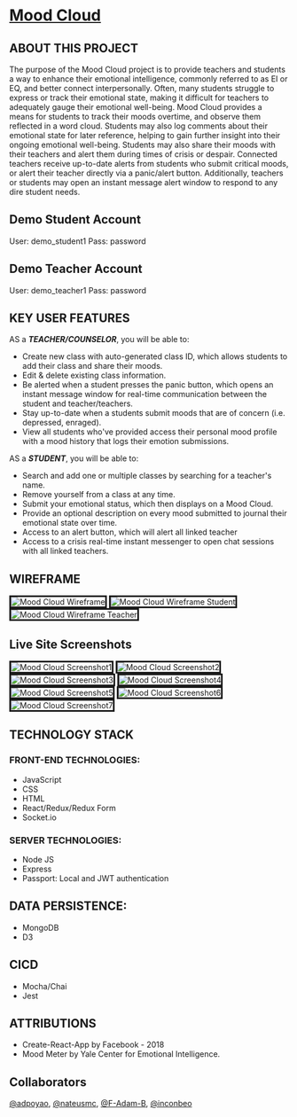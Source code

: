 # <a href="http://mood-cloud.netlify.com/">Mood Cloud</a>

## ABOUT THIS PROJECT
The purpose of the Mood Cloud project is to provide teachers and students a way to enhance their emotional intelligence, commonly referred to as EI or EQ, and better connect interpersonally. Often, many students struggle to express or track their emotional state, making it difficult for teachers to adequately gauge their emotional well-being. Mood Cloud provides a means for students to track their moods overtime, and observe them reflected in a word cloud. Students may also log comments about their emotional state for later reference, helping to gain further insight into their ongoing emotional well-being. Students may also share their moods with their teachers and alert them during times of crisis or despair. Connected teachers receive up-to-date alerts from students who submit critical moods, or alert their teacher directly via a panic/alert button. Additionally, teachers or students may open an instant message alert window to respond to any dire student needs.

## Demo Student Account
User: demo_student1
Pass: password

## Demo Teacher Account
User: demo_teacher1
Pass: password

## KEY USER FEATURES
AS a ***TEACHER/COUNSELOR***, you will be able to:
* Create new class with auto-generated class ID, which allows students to add their class and        share their moods.
* Edit & delete existing class information.
* Be alerted when a student presses the panic button, which opens an instant message window for      real-time communication between the student and teacher/teachers.
* Stay up-to-date when a students submit moods that are of concern (i.e. depressed, enraged).
* View all students who've provided access their personal mood profile with a mood history that      logs their emotion submissions.

AS a ***STUDENT***, you will be able to:
* Search and add one or multiple classes by searching for a teacher's name.
* Remove yourself from a class at any time.
* Submit your emotional status, which then displays on a Mood Cloud.
* Provide an optional description on every mood submitted to journal their emotional state over      time.
* Access to an alert button, which will alert all linked teacher
* Access to a crisis real-time instant messenger to open chat sessions with all linked teachers.

## WIREFRAME
<img src="images/wireframe/Landing-Page-Log-In.png" alt="Mood Cloud Wireframe" border="3">
<img src="images/wireframe/Student.png" alt="Mood Cloud Wireframe Student" border="3">
<img src="images/wireframe/Teacher.png" alt="Mood Cloud Wireframe Teacher" border="3">


## Live Site Screenshots
<img src="images/screenshots/screenshot1.png" alt="Mood Cloud Screenshot1" border="3">
<img src="images/screenshots/screenshot2.png" alt="Mood Cloud Screenshot2" border="3">
<img src="images/screenshots/screenshot3.png" alt="Mood Cloud Screenshot3" border="3">
<img src="images/screenshots/screenshot4.png" alt="Mood Cloud Screenshot4" border="3">
<img src="images/screenshots/screenshot5.png" alt="Mood Cloud Screenshot5" border="3">
<img src="images/screenshots/screenshot6.png" alt="Mood Cloud Screenshot6" border="3">
<img src="images/screenshots/screenshot7.png" alt="Mood Cloud Screenshot7" border="3">

## TECHNOLOGY STACK

### FRONT-END TECHNOLOGIES:
* JavaScript
* CSS
* HTML
* React/Redux/Redux Form
* Socket.io


### SERVER TECHNOLOGIES:
* Node JS
* Express
* Passport: Local and JWT authentication

## DATA PERSISTENCE:
* MongoDB
* D3

## CICD
* Mocha/Chai
* Jest

## ATTRIBUTIONS
* Create-React-App by Facebook - 2018
* Mood Meter by Yale Center for Emotional Intelligence.

## Collaborators
<a href="https://github.com/adpoyao">@adpoyao</a>, <a href="https://github.com/nateusmc">@nateusmc</a>, <a href="https://github.com/F-Adam-B">@F-Adam-B</a>, <a href="https://github.com/inconbeo">@inconbeo</a>
